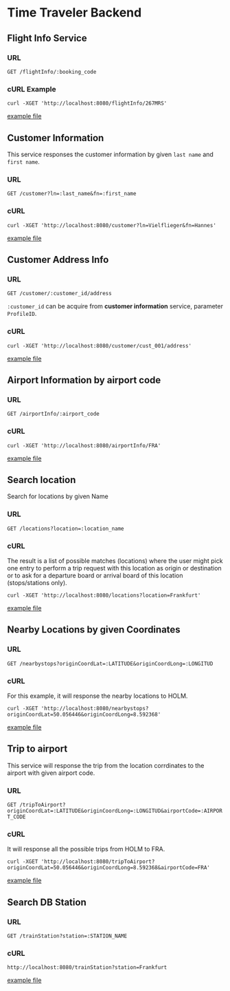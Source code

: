# Time Traveler Backend

## Flight Info Service

### URL
`GET /flightInfo/:booking_code`

### cURL Example

`curl -XGET 'http://localhost:8080/flightInfo/267MRS'`

[example file](json-objects/examples/flight_info.json)

## Customer Information
This service responses the customer information by given `last name` and `first name`.

### URL

`GET /customer?ln=:last_name&fn=:first_name`

### cURL

`curl -XGET 'http://localhost:8080/customer?ln=Vielflieger&fn=Hannes'`

[example file](json-objects/examples/customer_info.json)

## Customer Address Info

### URL

`GET /customer/:customer_id/address`

`:customer_id` can be acquire from **customer information** service, parameter `ProfileID`.

### cURL

`curl -XGET 'http://localhost:8080/customer/cust_001/address'`

[example file](json-objects/examples/customer_address.json)

## Airport Information by airport code

### URL
`GET /airportInfo/:airport_code`

### cURL
`curl -XGET 'http://localhost:8080/airportInfo/FRA'`

[example file](json-objects/examples/airport_info.json)

## Search location
Search for locations by given Name

### URL
`GET /locations?location=:location_name`

### cURL
The result is a list of possible matches (locations) where the user might pick one entry to perform
a trip request with this location as origin or destination or to ask for a departure board or
arrival board of this location (stops/stations only).

`curl -XGET 'http://localhost:8080/locations?location=Frankfurt'`

[example file](json-objects/examples/locations_frankfurt.json)

## Nearby Locations by given Coordinates

### URL
`GET /nearbystops?originCoordLat=:LATITUDE&originCoordLong=:LONGITUD`

### cURL
For this example, it will response the nearby locations to HOLM.

`curl -XGET 'http://localhost:8080/nearbystops?originCoordLat=50.056446&originCoordLong=8.592368'`

[example file](json-objects/examples/nearby_example.json)

## Trip to airport
This service will response the trip from the location corrdinates to the airport with given airport code.

### URL
`GET /tripToAirport?originCoordLat=:LATITUDE&originCoordLong=:LONGITUD&airportCode=:AIRPORT_CODE`

### cURL
It will response all the possible trips from HOLM to FRA.

`curl -XGET 'http://localhost:8080/tripToAirport?originCoordLat=50.056446&originCoordLong=8.592368&airportCode=FRA'`

[example file](json-objects/examples/trip_example.json)

## Search DB Station

### URL
`GET /trainStation?station=:STATION_NAME`

### cURL
`http://localhost:8080/trainStation?station=Frankfurt`

[example file](json-objects/examples/db_stations.json)
